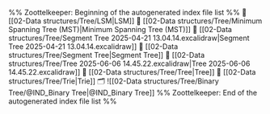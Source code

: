 %% Zoottelkeeper: Beginning of the autogenerated index file list  %%
📄 [[02-Data structures/Tree/LSM|LSM]]
📄 [[02-Data structures/Tree/Minimum Spanning Tree (MST)|Minimum Spanning Tree (MST)]]
📄 [[02-Data structures/Tree/Segment Tree 2025-04-21 13.04.14.excalidraw|Segment Tree 2025-04-21 13.04.14.excalidraw]]
📄 [[02-Data structures/Tree/Segment Tree|Segment Tree]]
📄 [[02-Data structures/Tree/Tree 2025-06-06 14.45.22.excalidraw|Tree 2025-06-06 14.45.22.excalidraw]]
📄 [[02-Data structures/Tree/Tree|Tree]]
📄 [[02-Data structures/Tree/Trie|Trie]]
🗂️ ![[02-Data structures/Tree/Binary Tree/@IND_Binary Tree|@IND_Binary Tree]]
%% Zoottelkeeper: End of the autogenerated index file list  %%
